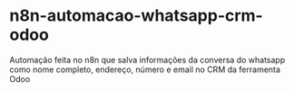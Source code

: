 # n8n-automacao-whatsapp-crm-odoo
Automação feita no n8n que salva informações da conversa do whatsapp como nome completo, endereço, número e email no CRM da ferramenta Odoo
